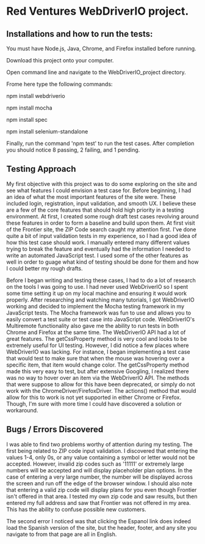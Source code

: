 # Red Ventures WebDriverIO project.
## Installations and how to run the tests:
You must have Node.js, Java, Chrome, and Firefox installed before running.

Download this project onto your computer.

Open command line and navigate to the WebDriverIO_project directory.

Frome here type the following commands:

npm install webdriverio

npm install mocha

npm install spec

npm install selenium-standalone

Finally, run the command 'npm test' to run the test cases.  After completion you should notice 8 passing, 2 failing, and 1 pending.


## Testing Approach
My first objective with this project was to do some exploring on the site and see what features I could envision a test case for.  Before beginning, I had an idea of what the most important features of the site were.  These included login, registration, input validation, and smooth UX.  I believe these are a few of the core features that should hold high priority in a testing environment.  At first, I created some rough draft test cases revolving around these features in order to form a baseline and build upon them.  At first visit of the Frontier site, the ZIP Code search caught my attention first.  I've done quite a bit of input validation tests in my experience, so I had a good idea of how this test case should work.  I manually entered many different values trying to break the feature and eventually had the information I needed to write an automated JavaScript test.  I used some of the other features as well in order to guage what kind of testing should be done for them and how I could better my rough drafts. 

Before I began writing and testing these cases, I had to do a lot of research on the tools I was going to use.  I had never used WebDriverIO so I spent some time setting it up on my local machine and ensuring it would work properly.  After researching and watching many tutorials, I got WebDriverIO working and decided to implement the Mocha testing framework in my JavaScript tests.  The Mocha framework was fun to use and allows you to easily convert a test suite or test case into JavaScript code.  WebDriverIO's Multiremote functionality also gave me the ability to run tests in both Chrome and Firefox at the same time.  The WebDriverIO API had a lot of great features.  The getCssProperty method is very cool and looks to be extremely useful for UI testing.  However, I did notice a few places where WebDriverIO was lacking.  For instance, I began implementing a test case that would test to make sure that when the mouse was hovering over a specific item, that item would change color.  The getCssProperty method made this very easy to test, but after extensive Googling, I realized there was no way to hover over an item via the WebDriverIO API.  The methods that were suppose to allow for this have been deprecated, or simply do not work with the ChromeDriver/FirefoxDriver.  The actions() method that would allow for this to work is not yet supported in either Chrome or Firefox.  Though, I'm sure with more time I could have discovered a solution or workaround.

## Bugs / Errors Discovered
I was able to find two problems worthy of attention during my testing.  The first being related to ZIP code input validation.  I discovered that entering the values 1-4, only 0s, or any value containing a symbol or letter would not be accepted.  However, invalid zip codes such as '11111' or extremely large numbers will be accepted and will display placeholder plan options.  In the case of entering a very large number, the number will be displayed across the screen and run off the edge of the browser window.  I should also note that entering a valid zip code will display plans for you even though Frontier isn't offered in that area.  I tested my own zip code and saw results, but then entered my full address and saw that Frontier was not offered in my area.  This has the ability to confuse possible new customers.

The second error I noticed was that clicking the Espanol link does indeed load the Spanish version of the site, but the header, footer, and any site you navigate to from that page are all in English.
